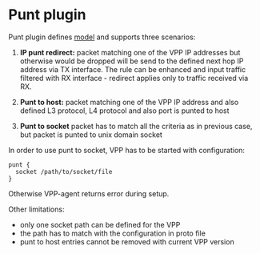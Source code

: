 # Punt plugin

Punt plugin defines [model](../model/punt/punt.proto) and supports three scenarios:

1. **IP punt redirect:** packet matching one of the VPP IP addresses but otherwise would be dropped will be send to 
the defined next hop IP address via TX interface. The rule can be enhanced and input traffic filtered with RX 
interface - redirect applies only to traffic received via RX.

2. **Punt to host:** packet matching one of the VPP IP address and also defined L3 protocol, L4 protocol and also port
is punted to host

3. **Punt to socket** packet has to match all the criteria as in previous case, but packet is punted to unix domain
socket

In order to use punt to socket, VPP has to be started with configuration:

```
punt {
  socket /path/to/socket/file
}
```

Otherwise VPP-agent returns error during setup.

Other limitations:
- only one socket path can be defined for the VPP
- the path has to match with the configuration in proto file
- punt to host entries cannot be removed with current VPP version 
 